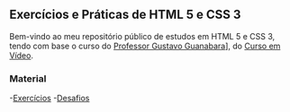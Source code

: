 ## Exercícios e Práticas de HTML 5 e CSS 3

Bem-vindo ao meu repositório público de estudos em HTML 5 e CSS 3, tendo com base o curso do [Professor Gustavo Guanabara](https://github.com/gustavoguanabara)], do [Curso em Vídeo](https://github.com/cursoemvideo).

### Material

-[Exercícios](https://github.com/martins-vinicius/html-css/tree/main/exercicios)
-[Desafios](https://github.com/martins-vinicius/html-css/tree/main/desafios)
